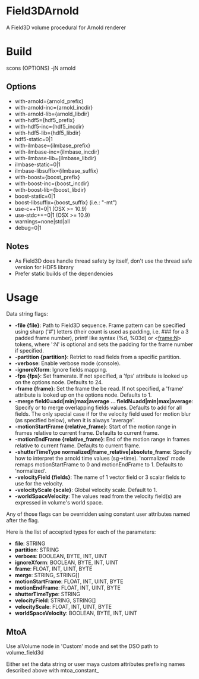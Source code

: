 # Field3DArnold
A Field3D volume procedural for Arnold renderer

# Build
scons (OPTIONS) -jN arnold

## Options
- with-arnold={arnold_prefix}
- with-arnold-inc={arnold_incdir}
- with-arnold-lib={arnold_libdir}
- with-hdf5={hdf5_prefix}
- with-hdf5-inc={hdf5_incdir}
- with-hdf5-lib={hdf5_libdir}
- hdf5-static=0|1
- with-ilmbase={ilmbase_prefix}
- with-ilmbase-inc={ilmbase_incdir}
- with-ilmbase-lib={ilmbase_libdir}
- ilmbase-static=0|1
- ilmbase-libsuffix={ilmbase_suffix}
- with-boost={boost_prefix}
- with-boost-inc={boost_incdir}
- with-boost-lib={boost_libdir}
- boost-static=0|1
- boost-libsuffix={boost_suffix} (i.e.: "-mt")
- use-c++11=0|1 (OSX >= 10.9)
- use-stdc++=0|1 (OSX >= 10.9)
- warnings=none|std|all
- debug=0|1

## Notes
- As Field3D does handle thread safety by itself, don't use the thread safe version for HDF5 library
- Prefer static builds of the dependencies

# Usage

Data string flags:

- **-file {file}**: Path to Field3D sequence. Frame pattern can be specified using sharp ('#') letters (their count is used as padding, i.e. ### for a 3 padded frame number), printf like syntax (%d, %03d) or <<frame:N>> tokens, where ':N' is optional and sets the padding for the frame number if specified.
- **-partition {partition}**: Retrict to read fields from a specific partition.
- **-verbose**: Enable verbose mode (console).
- **-ignoreXform**: Ignore fields mapping.
- **-fps {fps}**: Set framerate. If not specified, a 'fps' attribute is looked up on the options node. Defaults to 24.
- **-frame {frame}**: Set the frame the be read. If not specified, a 'frame' attribute is looked up on the options node. Defaults to 1.
- **-merge field0=add|min|max|average ... fieldN=add|min|max|average**: Specify or to merge overlapping fields values. Defaults to add for all fields. The only special case if for the velocity field used for motion blur (as specified below), when it is always 'average'.
- **-motionStartFrame {relative_frame}**: Start of the motion range in frames relative to current frame. Defaults to current frame.
- **-motionEndFrame {relative_frame}**: End of the motion range in frames relative to current frame. Defaults to current frame.
- **-shutterTimeType normalized|frame_relative|absolute_frame**: Specify how to interpret the arnold time values (sg->time). 'normalized' mode remaps motionStartFrame to 0 and motionEndFrame to 1. Defaults to 'normalized'.
- **-velocityField {fields}**: The name of 1 vector field or 3 scalar fields to use for the velocity.
- **-velocityScale {scale}**: Global velocity scale. Default to 1.
- **-worldSpaceVelocity**: The values read from the velocity field(s) are expressed in volume's world space.

Any of those flags can be overridden using constant user attributes named after the flag.

Here is the list of accepted types for each of the parameters:

- **file**: STRING
- **partition**: STRING
- **verboes**: BOOLEAN, BYTE, INT, UINT
- **ignoreXform**: BOOLEAN, BYTE, INT, UINT
- **frame**: FLOAT, INT, UINT, BYTE
- **merge**: STRING, STRING[]
- **motionStartFrame**: FLOAT, INT, UINT, BYTE
- **motionEndFrame**: FLOAT, INT, UINT, BYTE
- **shutterTimeType**: STRING
- **velocityField**: STRING, STRING[]
- **velocityScale**: FLOAT, INT, UINT, BYTE
- **worldSpaceVelocity**: BOOLEAN, BYTE, INT, UINT

## MtoA

Use aiVolume node in 'Custom' mode and set the DSO path to volume_field3d

Either set the data string or user maya custom attributes prefixing names described above with mtoa_constant_


